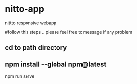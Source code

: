 # nitto-app
nittto responsive  webapp

#follow this steps .. please feel free to message if any problem


cd to path directory
-----
npm install --global npm@latest
----
npm run serve 
